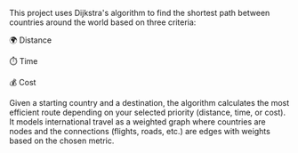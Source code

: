This project uses Dijkstra's algorithm to find the shortest path between countries around the world based on three criteria:

🌍 Distance

⏱️ Time

💰 Cost

Given a starting country and a destination, the algorithm calculates the most efficient route depending on your selected priority (distance, time, or cost).
It models international travel as a weighted graph where countries are nodes and the connections (flights, roads, etc.) are edges with weights based on the chosen metric.
